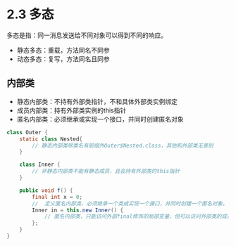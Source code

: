 # 2.3 多态

多态是指：同一消息发送给不同对象可以得到不同的响应。
- 静态多态：重载，方法同名不同参
- 动态多态：复写，方法同名且同参

## 内部类
- 静态内部类：不持有外部类指针，不和具体外部类实例绑定
- 成员内部类：持有外部类实例的this指针
- 匿名内部类：必须继承或实现一个接口，并同时创建匿名对象

```java
class Outer {
    static class Nested{
        // 静态内部类除类名有前缀外Outer$Nested.class，其他和外部类无差别
    }

    class Inner {
        // 非静态内部类不能有静态成员，且会持有外部类的this指针
    }

    public void f() {
        final int x = 0;
        //  定义匿名内部类，必须继承一个类或实现一个接口，并同时创建一个匿名对象。
        Inner in = this.new Inner() {
            // 匿名内部类，只能访问外部final修饰的局部变量，但可以访问外部类的成员变量
        };
    }
}
```


